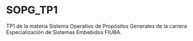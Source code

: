 # SOPG_TP1
TP1 de la materia Sistema Operativo de Propósitos Generales de la carrera Especialización de Sistemas Embebidos FIUBA.
